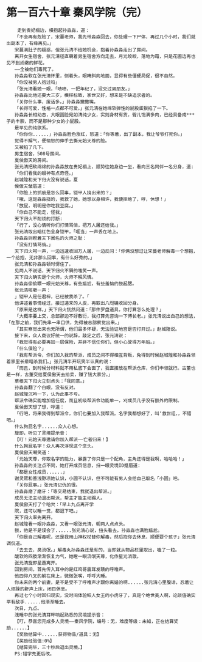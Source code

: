 # 第一百六十章 秦风学院（完）
        走到贵妃榻边，横抱起孙淼淼，道：
       「不会再有危险了，宋蔓老师，我先带淼淼回去，你处理一下尸体，再过几个小时，我们就出副本了，有缘再见。」
       宋蔓满肚子的疑惑，但张元清不给她机会，抱着孙淼淼走出了房间。
       离开女生宿舍，张元清径直朝着男生宿舍方向走去，月光皎皎，落地为霜，只是花圃边再也见不到娇嫩的鲜花。
       ――全被他们毒死了。
       孙淼淼软在张元清怀里，侧着头，眼睛斜向地面，显得有些僵硬局促，很不自然。
       「你没被男人抱过吗」
       「张元清看她一眼，「啧啧，一把年纪了，没交过男朋友。」
       孙淼淼比他还要大三岁，模样标致，家世又好，想来是不缺追求者的。
       「关你什么事，废话多。」孙淼淼撇撒嘴。
       「长得可爱，性格一点都不可爱。」张元清在她绵软弹性的屁股蛋狠掐了一下。
       孙淼淼长相幼态，大眼圆脸宛如清纯少女，实则身材有货，臀儿饱满多肉，已经具备成***子的丰腴，而不是那种少女的小屁股。
       是罕见的纯欲系。
       「你你你......」孙淼淼脸色涨红，怒道：「你等着，出了副本，我让爷爷打死你。」
       觉得不解气，便恼怒的伸手去撕元始天尊的脸。
       又被掐了几下。
       男生宿舍，508号房间。
       夏侯傲天的房间。
       张元清把软绵绵的孙淼淼放在贵妃榻上，顺势往她身边一坐，看向三名同伴一名分身，道:
       「你们看我的眼神有点奇怪。」
       赵城隍和天下归火没有说话，夏
       侯傲天皱眉道：
       「你脸上的抓痕是怎么回事，铠甲人挠出来的？」
       「哦，这是淼淼挠的，我救了她，她想以身相许，我便拒绝了，哼，休想！」
       「放屁，明明是你吃我豆腐。」
       「你自己不能走，怪我」
       天下归火不耐烦的打断:
       「行了，没心情听你们打情骂俏，把万人屠还给我。」
       张元清取出暗红色全身铠甲，「哐当」一声丢在地上。
       孙淼淼则瞪着天下闻名的火师之耻：
       「没有打情骂俏。」
       天下归火呵一声，一边迅速收回万人屠，一边反问：「你俩没想过让宋蔓老师解毒一个想抱，一个给抱，无非那么回事，有什么好秀的。」
       张元清和孙淼淼顿时愣住了。
       见两人不说话，天下归火不屑的嗤笑一声。
       天下归火确实是个火师，火师不解风情。
       孙淼淼偷偷瞟一眼元始天尊，有些尴尬，有些羞恼的鼓起腮。
       张元清咳嗽一声：
       」铠甲人是任君梓，已经被我杀了。「
       他讲述着事情经过，接过递来的人皮，再取出八咫镜收回分身。
       「原来是这样。」天下归火恍然问道：「那件罗盘道具，你打算怎么处理？」
       「大概率要上交，总部那边不好敷衍，我打算先咨询一下傅长老。」张元清说出自己的想法，「在那之前，我们先串一串口供，免得被总部察觉出来。」
       「其实察觉出来也无所谓，他们最多怀疑，无法验证地宫是否打开过。」赵城隍说。
       接下来，众人商议好统一的说辞，敲定之后，张元清说：
       「我觉得有必要再加一层保险，并非不信任你们，但小心驶得万年船。」
       「什么保险？」
       「我有帮派令，你们加入我的帮派，成员之间不得相互背叛，免得到时候赵城隍和孙淼淼领着家里长辈暗杀我们。」张元清半开玩笑半认真的说：
       「而且，到时候分材料就不用私底下会面了，我直接放在帮派仓库，你们申领就行。古董也是一样，古董交给夏侯傲天去拍卖，赚了钱大家分。」
       草根天下归火立刻点头：「我同意。」
       孙淼淼翻了个白眼，没有反对。
       赵城隍沉吟一下，认为此事不亏。
       帮派令确实能增加信任度，而且初级帮派令功能单一，刈成员几乎没有额外的限制。
       夏侯傲天想了想，哼道：
       「行吧，将来我得到帮派令，你们也要加入我帮派。名字我都想好了，叫‘救世组，，不错吧。」
       什么狗屁名字......众人心想。
       旋即，听见了灵境提示音：
       【叮！元始天尊邀请你加入帮派――亡者归来！】
       什么狗屁名字！众人再次浮现这个念头。
       夏侯傲天嘲笑道：
       「元始天尊，你取名字的能力，暴露了你只是一个配角，主角还得是我啊，哈哈哈！」
       孙淼淼的关注点不同，她打开成员信息，扫一眼灵境ID蹙眉道:
       「都是女性成员......」
       谢灵熙和善浅野凉她认识，小圆不认识，但不可能有男人会给自己取名「小圆」吧。
       「关你屁事。」张元清记仇的很。
       孙淼淼磨了磨牙：「等交易结束，我就退出帮派。」
       成员无法主动退出帮派，帮主才能主动踢人。
       夏侯傲天打了个哈欠：「早上九点离开学
       院，还可以睡一觉，都退下吧。」
       天下归火率先离开。
       赵城隍看一眼孙淼淼，又看一眼张元清，朝两人点点头。
       额，他是不是误会了......张元清心说，扭头看去，孙淼淼也满脸尴尬。
       「你是自己解毒呢，还是我用山神权杖替你解毒，然后抱你去休息，顺便要个孩子」张元清调侃道。
       「去去去，臭流氓。」解毒丸孙淼淼还是有的，当即就从物品栏里取出，嗑了一粒。
       酸软的四肢渐渐恢复力气，她瞪一眼流氓天尊，化作星光消散。
       张元清旋即星遁离开。
       回到房间，首先传入耳中的是红鸡哥震耳发聩的呼噜声。
       他四仰八叉的躺在床上，微微张嘴，呼呼大睡。
       你未来的两个前妻，是不是受不了呼噜声才跟你离婚的啊......张元清心里腹诽，忍着让人烦躁的鼾声上床，闭目休息。
       再过七个小时回归现实，没时间体验鲛人女王的小虎牙了，真是个绝世美人啊，论颜值确实罕有敌手......他渐渐睡去。
       次日，九点。
       浅睡中的张元清耳畔响起熟悉的灵境提示音：
       【叮，恭喜您完成多人灵境――秦风学院，编号：无，难度等级：未知，正在结算奖励......】
       【奖励结算中......获得物品/道具：无】
       【奖励经验值:0%】
       【结算完毕，三十秒后退出灵境。】
       PS:错字先更后改。